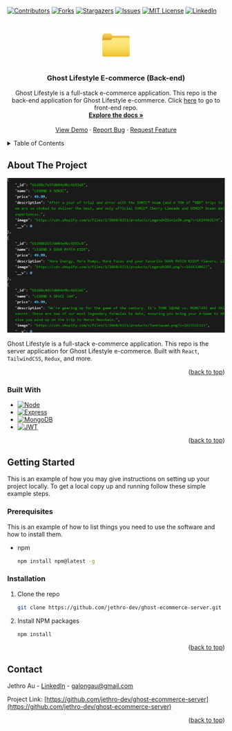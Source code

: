 <!-- Improved compatibility of back to top link: See: https://github.com/othneildrew/Best-README-Template/pull/73 -->

<a name="readme-top"></a>

<!--
*** Thanks for checking out the Best-README-Template. If you have a suggestion
*** that would make this better, please fork the repo and create a pull request
*** or simply open an issue with the tag "enhancement".
*** Don't forget to give the project a star!
*** Thanks again! Now go create something AMAZING! :D
-->

<!-- PROJECT SHIELDS -->
<!--
*** I'm using markdown "reference style" links for readability.
*** Reference links are enclosed in brackets [ ] instead of parentheses ( ).
*** See the bottom of this document for the declaration of the reference variables
*** for contributors-url, forks-url, etc. This is an optional, concise syntax you may use.
*** https://www.markdownguide.org/basic-syntax/#reference-style-links
-->

[![Contributors][contributors-shield]][contributors-url]
[![Forks][forks-shield]][forks-url]
[![Stargazers][stars-shield]][stars-url]
[![Issues][issues-shield]][issues-url]
[![MIT License][license-shield]][license-url]
[![LinkedIn][linkedin-shield]][linkedin-url]

<!-- PROJECT LOGO -->
<br />
<div align="center">
  <a href="https://github.com/jethro-dev/ghost-ecommerce-server">
    <img src="/images/file.svg" alt="Logo" width="80" height="80">
  </a>

<h3 align="center">Ghost Lifestyle E-commerce (Back-end)</h3>

  <p align="center">
    Ghost Lifestyle is a full-stack e-commerce application. This repo is the back-end application for Ghost Lifestyle e-commerce. Click <a href="https://github.com/jethro-dev/ghost-ecommerce-client">here</a> to go to front-end repo.
    <br />
    <a href="https://github.com/jethro-dev/ghost-ecommerce-server"><strong>Explore the docs »</strong></a>
    <br />
    <br />
    <a href="https://ghost-lifestyle.vercel.app/">View Demo</a>
    ·
    <a href="https://github.com/jethro-dev/ghost-ecommerce-server/issues">Report Bug</a>
    ·
    <a href="https://github.com/jethro-dev/ghost-ecommerce-server/issues">Request Feature</a>
  </p>
</div>

<!-- TABLE OF CONTENTS -->
<details>
  <summary>Table of Contents</summary>
  <ol>
    <li>
      <a href="#about-the-project">About The Project</a>
      <ul>
        <li><a href="#built-with">Built With</a></li>
      </ul>
    </li>
    <li>
      <a href="#getting-started">Getting Started</a>
      <ul>
        <li><a href="#prerequisites">Prerequisites</a></li>
        <li><a href="#installation">Installation</a></li>
      </ul>
    </li>
    <li><a href="#contact">Contact</a></li>
  </ol>
</details>

<!-- ABOUT THE PROJECT -->

## About The Project

[![Ghost Lifestyle e-commerce Screen Shot][product-screenshot]](https://ghost-lifestyle.vercel.app/)

Ghost Lifestyle is a full-stack e-commerce application. This repo is the server application for Ghost Lifestyle e-commerce. Built with `React`, `TailwindCSS`, `Redux`, and more.

<p align="right">(<a href="#readme-top">back to top</a>)</p>

### Built With

- [![Node][nodejs.org]][nodejs-url]
- [![Express][expressjs.com]][expressjs-url]
- [![MongoDB][mongodb.com]][mongodb-url]
- [![JWT][jwt.io]][jwt-url]

<p align="right">(<a href="#readme-top">back to top</a>)</p>

<!-- GETTING STARTED -->

## Getting Started

This is an example of how you may give instructions on setting up your project locally.
To get a local copy up and running follow these simple example steps.

### Prerequisites

This is an example of how to list things you need to use the software and how to install them.

- npm
  ```sh
  npm install npm@latest -g
  ```

### Installation

1. Clone the repo
   ```sh
   git clone https://github.com/jethro-dev/ghost-ecommerce-server.git
   ```
2. Install NPM packages
   ```sh
   npm install
   ```

<p align="right">(<a href="#readme-top">back to top</a>)</p>

<!-- CONTACT -->

## Contact

Jethro Au - [LinkedIn](https://www.linkedin.com/in/galongau/) - galongau@gmail.com

Project Link: [https://github.com/jethro-dev/ghost-ecommerce-server](https://github.com/jethro-dev/ghost-ecommerce-server)

<p align="right">(<a href="#readme-top">back to top</a>)</p>

<!-- MARKDOWN LINKS & IMAGES -->
<!-- https://www.markdownguide.org/basic-syntax/#reference-style-links -->

[contributors-shield]: https://img.shields.io/github/contributors/jethro-dev/ghost-ecommerce-server.svg?style=for-the-badge
[contributors-url]: https://github.com/jethro-dev/ghost-ecommerce-server/graphs/contributors
[forks-shield]: https://img.shields.io/github/forks/jethro-dev/ghost-ecommerce-server.svg?style=for-the-badge
[forks-url]: https://github.com/jethro-dev/ghost-ecommerce-server/network/members
[stars-shield]: https://img.shields.io/github/stars/jethro-dev/ghost-ecommerce-server.svg?style=for-the-badge
[stars-url]: https://github.com/jethro-dev/ghost-ecommerce-server/stargazers
[issues-shield]: https://img.shields.io/github/issues/jethro-dev/ghost-ecommerce-server.svg?style=for-the-badge
[issues-url]: https://github.com/jethro-dev/ghost-ecommerce-server/issues
[license-shield]: https://img.shields.io/github/license/jethro-dev/ghost-ecommerce-server.svg?style=for-the-badge
[license-url]: https://github.com/jethro-dev/ghost-ecommerce-server/blob/master/LICENSE.txt
[linkedin-shield]: https://img.shields.io/badge/-LinkedIn-black.svg?style=for-the-badge&logo=linkedin&colorB=555
[linkedin-url]: https://www.linkedin.com/in/galongau/
[product-screenshot]: images/screenshot.png
[next.js]: https://img.shields.io/badge/next.js-000000?style=for-the-badge&logo=nextdotjs&logoColor=white
[next-url]: https://nextjs.org/
[react.js]: https://img.shields.io/badge/React-20232A?style=for-the-badge&logo=react&logoColor=61DAFB
[react-url]: https://reactjs.org/
[vue.js]: https://img.shields.io/badge/Vue.js-35495E?style=for-the-badge&logo=vuedotjs&logoColor=4FC08D
[vue-url]: https://vuejs.org/
[angular.io]: https://img.shields.io/badge/Angular-DD0031?style=for-the-badge&logo=angular&logoColor=white
[angular-url]: https://angular.io/
[svelte.dev]: https://img.shields.io/badge/Svelte-4A4A55?style=for-the-badge&logo=svelte&logoColor=FF3E00
[svelte-url]: https://svelte.dev/
[laravel.com]: https://img.shields.io/badge/Laravel-FF2D20?style=for-the-badge&logo=laravel&logoColor=white
[laravel-url]: https://laravel.com
[bootstrap.com]: https://img.shields.io/badge/Bootstrap-563D7C?style=for-the-badge&logo=bootstrap&logoColor=white
[bootstrap-url]: https://getbootstrap.com
[jquery.com]: https://img.shields.io/badge/jQuery-0769AD?style=for-the-badge&logo=jquery&logoColor=white
[jquery-url]: https://jquery.com
[tailwindcss.com]: https://img.shields.io/badge/tailwindcss-%2338B2AC.svg?style=for-the-badge&logo=tailwind-css&logoColor=white
[tailwindcss-url]: https://tailwindcss.com
[framer.com]: https://img.shields.io/badge/Framer-black?style=for-the-badge&logo=framer&logoColor=blue
[framer-url]: https://www.framer.com/motion/
[redux.js.org]: https://img.shields.io/badge/redux-%23593d88.svg?style=for-the-badge&logo=redux&logoColor=white
[redux-url]: https://redux.js.org/
[mongodb.com]: https://img.shields.io/badge/MongoDB-%234ea94b.svg?style=for-the-badge&logo=mongodb&logoColor=white
[mongodb-url]: https://mongodb.com
[expressjs.com]: https://img.shields.io/badge/express.js-%23404d59.svg?style=for-the-badge&logo=express&logoColor=%2361DAFB
[expressjs-url]: https://expressjs.com/
[jwt.io]: https://img.shields.io/badge/JWT-black?style=for-the-badge&logo=JSON%20web%20tokens
[jwt-url]: https://jwt.io/
[nodejs.org]: https://img.shields.io/badge/node.js-6DA55F?style=for-the-badge&logo=node.js&logoColor=white
[nodejs-url]: https://nodejs.org/en/
